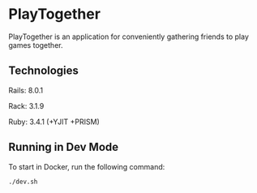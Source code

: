 # PlayTogether

PlayTogether is an application for conveniently gathering friends to play games together.

## Technologies

Rails: 8.0.1

Rack: 3.1.9

Ruby: 3.4.1 (+YJIT +PRISM)

## Running in Dev Mode

To start in Docker, run the following command:

```bash
./dev.sh
```
